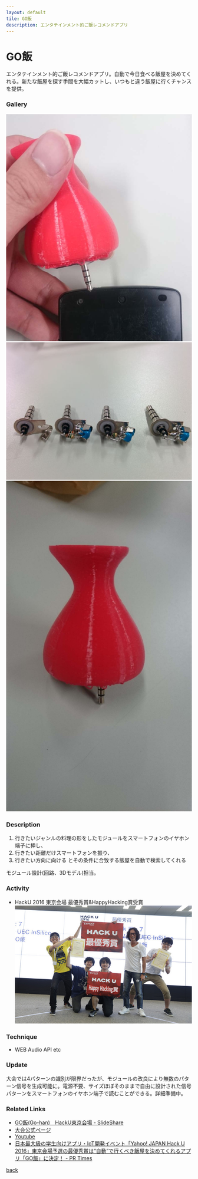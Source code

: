 ```yaml
---
layout: default
tile: GO飯
description: エンタテインメント的ご飯レコメンドアプリ
---
```

# GO飯

  エンタテインメント的ご飯レコメンドアプリ。⾃動で今⽇⾷べる飯屋を決めてくれる。新たな飯屋を探す⼿間を⼤幅カットし、いつもと違う飯屋に⾏くチャンスを提供。

### Gallery

  ![](/img/2016/go1.jpg)
  ![](/img/2016/go.jpg)
  ![](/img/2016/go2.jpg)

### Description

  1. 行きたいジャンルの料理の形をしたモジュールをスマートフォンのイヤホン端子に挿し、
  2. 行きたい距離だけスマートフォンを振り、
  3. 行きたい方向に向ける
  とその条件に合致する飯屋を自動で検索してくれる
  
  モジュール設計(回路、3Dモデル)担当。

### Activity

  * HackU 2016 東京会場 最優秀賞&HappyHacking賞受賞
  ![](./img/hacku2016.jpg)

### Technique

  * WEB Audio API etc

### Update

  大会では4パターンの識別が限界だったが、モジュールの改良により無数のパターン信号を生成可能に。電源不要、サイズほぼそのままで自由に設計された信号パターンをスマートフォンのイヤホン端子で読むことができる。詳細準備中。

### Related Links
 
  * [GO飯(Go-han)　HackU東京会場 - SlideShare](https://www.slideshare.net/kinmemodoki/gogohanhacku)
  * [大会公式ページ](http://hacku.yahoo.co.jp/hacku2016tokyo/)
  * [Youtube](https://www.youtube.com/watch?v=Qw8RM3EnBvM&feature=youtu.be&t=31m)
  * [日本最大級の学生向けアプリ・IoT開発イベント「Yahoo! JAPAN Hack U 2016」東京会場予選の最優秀賞は“自動”で行くべき飯屋を決めてくれるアプリ「GO飯」に決定！ - PR Times](https://prtimes.jp/main/html/rd/p/000000019.000014803.html)

[back](/)